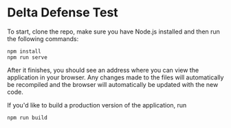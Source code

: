 # Delta Defense Test

To start, clone the repo, make sure you have Node.js installed and then run the following commands:

```
npm install
npm run serve
```

After it finishes, you should see an address where you can view the application in your browser. Any changes made to the files will automatically be recompiled and the browser will automatically be updated with the new code.

If you'd like to build a production version of the application, run

```
npm run build
```
